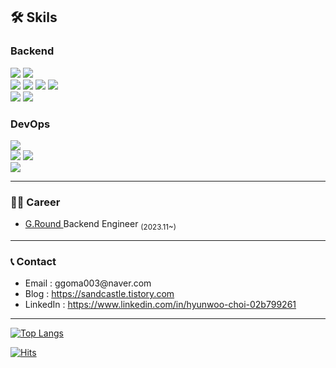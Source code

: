 <div align=left>
  
## 🛠 Skils

### Backend
<img src="https://img.shields.io/badge/Java-FF6600?&logo=buymeacoffee&logoColor=white"/>
<img src="https://img.shields.io/badge/Kotlin-7F52FF?&logo=kotlin&logoColor=white"/>

<br/>
<img src="https://img.shields.io/badge/Spring-339933?&logo=Spring&logoColor=white"/>
<img src="https://img.shields.io/badge/Spring Boot-339933?&logo=Spring Boot&logoColor=white"/>
<img src="https://img.shields.io/badge/Spring Security-339933?&logo=Spring Security&logoColor=white"/>
<img src="https://img.shields.io/badge/Spring Data JPA-339933?&logo=Hibernate&logoColor=white"/>

<br/>
<img src="https://img.shields.io/badge/MySQL-4479A1?&logo=mysql&logoColor=white"/>
<img src="https://img.shields.io/badge/Redis-FF4438?&logo=Redis&logoColor=white"/>


### DevOps
<img src="https://img.shields.io/badge/docker-2496ED?&logo=docker&logoColor=white"/>

<br/>
<img src="https://img.shields.io/badge/Github Actions-181717?&logo=githubactions&logoColor=white"/>
<img src="https://img.shields.io/badge/Jenkins-D24939?&logo=jenkins&logoColor=white"/>

<br/>
<img src="https://img.shields.io/badge/AWS-FF9900?&logo=Amazon&logoColor=white"/>


---
### 🤾‍♂ Career
<ul>
  <li> <a href="https://gameround.co"> G.Round </a> Backend Engineer <sub>(2023.11~)</sub> </li>
</ul>

---

### 📞 Contact
<ul>
  <li>Email : ggoma003@naver.com</li>
  <li>Blog : <a href="https://sandcastle.tistory.com">https://sandcastle.tistory.com</a></li>
  <li>LinkedIn : <a href="https://www.linkedin.com/in/hyunwoo-choi-02b799261/">https://www.linkedin.com/in/hyunwoo-choi-02b799261</a></li>
</ul>

---

[![Top Langs](https://github-readme-stats.vercel.app/api/top-langs/?username=DevCHW&hide=html,Vim%20Snippet&exclude_repo=DevCHW.github.io,Gukmo,Dream&theme=grate-gatsby)](https://github.com/DevCHW/github-readme-stats)

[![Hits](https://hits.seeyoufarm.com/api/count/incr/badge.svg?url=https%3A%2F%2Fgithub.com%2FDevCHW&count_bg=%23070707&title_bg=%23686166&icon=github.svg&icon_color=%23E7E7E7&title=방문자&edge_flat=false)](https://hits.seeyoufarm.com)
</div>
